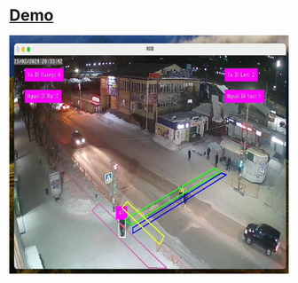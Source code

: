 # [Demo](https://www.youtube.com/watch?v=Jugxu-JKWxc&list=PLrRnykBogkdjFTC4cOxlZiGZexaBbQnc4&index=4)
<p align="middle">
  <a href="">
    <img src="https://github.com/HoVanNguyen09/LiveVideoVehiclesAndPeopleCountingUsingYolov8/blob/main/datas/images/demo.png" height="430">
  </a>
</p>



